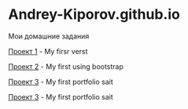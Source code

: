 # Andrey-Kiporov.github.io
Мои домашние задания


[Проект 1](https://Andrey-Kiporov.github.io/1-project/index.html "statik page") - My firsr verst


[Проект 2](https://Andrey-Kiporov.github.io/services/index.html "statik page with bootstrap") - My first using bootstrap


[Проект 3](https://Andrey-Kiporov.github.io/src/index.html "adapting sait geolist") - My first portfolio sait


[Проект 3](https://Andrey-Kiporov.github.io/Матрасы/index.html "adapting sait geolist") - My first portfolio sait
